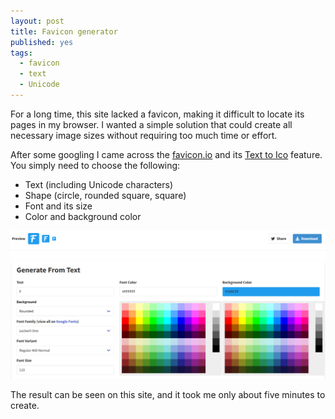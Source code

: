 ```yaml
---
layout: post
title: Favicon generator
published: yes
tags:
  - favicon
  - text
  - Unicode
---
```

For a long time, this site lacked a favicon, making it difficult to locate its pages in my browser. I wanted a simple solution that could create all necessary image sizes without requiring too much time or effort.

After some googling I came across the [favicon.io][1] and its [Text to Ico][2] feature. You simply need to choose the following:

 - Text (including Unicode characters)
 - Shape (circle, rounded square, square)
 - Font and its size
 - Color and background color

[![Text to Ico screenshot](/img/text-to-favicon.png)][2]

The result can be seen on this site, and it took me only about five minutes to create.

[1]: https://favicon.io/
[2]: https://favicon.io/favicon-generator/
